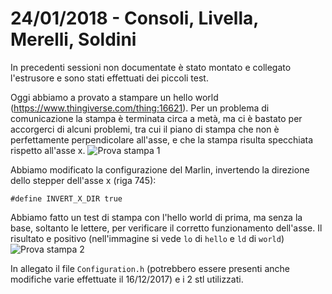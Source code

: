 # 24/01/2018 - Consoli, Livella, Merelli, Soldini
In precedenti sessioni non documentate è stato montato e collegato l'estrusore e sono stati effettuati dei piccoli test.

Oggi abbiamo a provato a stampare un hello world (https://www.thingiverse.com/thing:16621).
Per un problema di comunicazione la stampa è terminata circa a metà, ma ci è bastato per accorgerci di alcuni problemi, tra cui il piano di stampa che non è perfettamente perpendicolare all'asse, e che la stampa risulta specchiata rispetto all'asse x.
![Prova stampa 1](https://i.imgur.com/vSGIIGX.jpg)

Abbiamo modificato la configurazione del Marlin, invertendo la direzione dello stepper dell'asse x (riga 745):
```
#define INVERT_X_DIR true
```

Abbiamo fatto un test di stampa con l'hello world di prima, ma senza la base, soltanto le lettere, per verificare il corretto funzionamento dell'asse.
Il risultato e positivo (nell'immagine si vede `lo` di `hello` e `ld` di `world`)
![Prova stampa 2](https://i.imgur.com/UCHaXTI.jpg)

In allegato il file `Configuration.h` (potrebbero essere presenti anche modifiche varie effettuate il 16/12/2017) e i 2 stl utilizzati.
